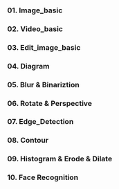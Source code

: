 ### 01. Image_basic

### 02. Video_basic

### 03. Edit_image_basic

### 04. Diagram

### 05. Blur & Binariztion

### 06. Rotate & Perspective

### 07. Edge_Detection

### 08. Contour

### 09. Histogram & Erode & Dilate

### 10. Face Recognition
